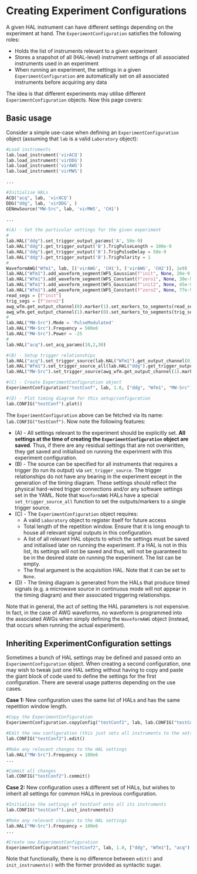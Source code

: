# Creating Experiment Configurations

A given HAL instrument can have different settings depending on the experiment at hand. The `ExperimentConfiguration` satisfies the following roles:

- Holds the list of instruments relevant to a given experiment
- Stores a snapshot of all (HAL-level) instrument settings of all associated instruments used in an experiment
- When running an experiment, the settings in a given `ExperimentConfiguration` are automatically set on all associated instruments before acquiring any data

The idea is that different experiments may utilise different `ExperimentConfiguration` objects. Now this page covers:



## Basic usage

Consider a simple use-case when defining an `ExperimentConfiguration` object (assuming that `lab` is a valid `Laboratory` object):

```python
#Load instruments
lab.load_instrument('virACQ')
lab.load_instrument('virDDG')
lab.load_instrument('virAWG')
lab.load_instrument('virMWS')

...

#Initialise HALs
ACQ("acq", lab, 'virACQ')
DDG("ddg", lab, 'virDDG', )
GENmwSource("MW-Src", lab, 'virMWS', 'CH1')

...

#(A) - Set the particular settings for the given experiment
#
lab.HAL("ddg").set_trigger_output_params('A', 50e-9)
lab.HAL("ddg").get_trigger_output('B').TrigPulseLength = 100e-9
lab.HAL("ddg").get_trigger_output('B').TrigPulseDelay = 50e-9
lab.HAL("ddg").get_trigger_output('B').TrigPolarity = 1
#
WaveformAWG("Wfm1", lab, [('virAWG', 'CH1'), ('virAWG', 'CH2')], 1e9)
lab.HAL("Wfm1").add_waveform_segment(WFS_Gaussian(f"init", None, 20e-9, 0.5-0.1*m))
lab.HAL("Wfm1").add_waveform_segment(WFS_Constant(f"zero1", None, 30e-9, 0.1*m))
lab.HAL("Wfm1").add_waveform_segment(WFS_Gaussian(f"init2", None, 45e-9, 0.5-0.1*m))
lab.HAL("Wfm1").add_waveform_segment(WFS_Constant(f"zero2", None, 77e-9*(m+1), 0.0))
read_segs = [f"init"]
trig_segs = [f"zero2"]
awg_wfm.get_output_channel(0).marker(1).set_markers_to_segments(read_segs)
awg_wfm.get_output_channel(1).marker(0).set_markers_to_segments(trig_segs)
#
lab.HAL("MW-Src").Mode = 'PulseModulated'
lab.HAL("MW-Src").Frequency = 500e6
lab.HAL("MW-Src").Power = -25
#
lab.HAL("acq").set_acq_params(10,2,30)

#(B) - Setup trigger relationships
lab.HAL("acq").set_trigger_source(lab.HAL("Wfm1").get_output_channel(0).marker(0))
lab.HAL("Wfm1").set_trigger_source_all(lab.HAL("ddg").get_trigger_output('A'))
lab.HAL("MW-Src").set_trigger_source(awg_wfm.get_output_channel(1).marker(0))

#(C) - Create ExperimentConfiguration object
ExperimentConfiguration("testConf", lab, 1.0, ["ddg", "Wfm1", "MW-Src"], "acq")

#(D) - Plot timing diagram for this setup/configuration
lab.CONFIG("testConf").plot()
```

The `ExperimentConfiguration` above can be fetched via its name: `lab.CONFIG("testConf")`. Now note the following features:
- (A) - All settings relevant to the experiment should be explicitly set. **All settings at the time of creating the `ExperimentConfiguration` object are saved**. Thus, if there are any residual settings that are not overwritten, they get saved and initialised on running the experiment with this experiment configuration.
- (B) - The source can be specified for all instruments that requires a trigger (to run its output) via `set_trigger_source`. The trigger relationships do not have any bearing in the experiment except in the generation of the timing diagram. These settings should reflect the physical hard-wired trigger connections and/or any software settings set in the YAML. Note that `WaveformAWG` HALs have a special `set_trigger_source_all` function to set the outputs/markers to a single trigger source.
- (C) - The `ExperimentConfiguration` object requires:
    - A valid `Laboratory` object to register itself for future access
    - Total length of the repetition window. Ensure that it is long enough to house all relevant signal outputs in this configuration.
    - A list of all relevant HAL objects to which the settings must be saved and initialised later on running the experiment. If a HAL is not in this list, its settings will not be saved and thus, will not be guaranteed to be in the desired state on running the experiment. The list can be empty.
    - The final argument is the acquisition HAL. Note that it can be set to `None`.
- (D) - The timing diagram is generated from the HALs that produce timed signals (e.g. a microwave source in continuous mode will not appear in the timing diagram) and their associated triggering relationships.

Note that in general, the act of setting the HAL parameters is not expensive. In fact, in the case of AWG waveforms, no waveform is programmed into the associated AWGs when simply defining the `WaveformAWG` object (instead, that occurs when running the actual experiment).


## Inheriting ExperimentConfiguration settings

Sometimes a bunch of HAL settings may be defined and passed onto an `ExperimentConfiguration` object. When creating a second configuration, one may wish to tweak just one HAL setting without having to copy and paste the giant block of code used to define the settings for the first configuration. There are several usage patterns depending on the use cases.

**Case 1:** New configuration uses the same list of HALs and has the same repetition window length.
```python
#Copy the ExperimentConfiguration
ExperimentConfiguration.copyConfig("testConf2", lab, lab.CONFIG("testConf"))

#Edit the new configuration (this just sets all instruments to the settings prescribed by testConf2)
lab.CONFIG("testConf2").edit()

#Make any relevant changes to the HAL settings
lab.HAL("MW-Src").Frequency = 100e6
...

#Commit all changes
lab.CONFIG("testConf2").commit()
```

**Case 2:** New configuration uses a different set of HALs, but wishes to inherit all settings for common HALs in previous configuration.
```python
#Initialise the settings of testConf onto all its instruments
lab.CONFIG("testConf").init_instruments()

#Make any relevant changes to the HAL settings
lab.HAL("MW-Src").Frequency = 100e6
...

#Create new ExperimentConfiguration
ExperimentConfiguration("testConf2", lab, 1.0, ["ddg", "Wfm1"], "acq")
```

Note that functionally, there is no difference between `edit()` and `init_instruments()` with the former provided as syntactic sugar.
